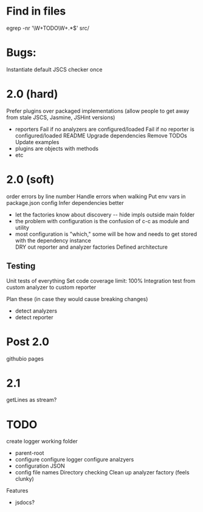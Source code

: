 # Find in files
egrep -nr '\W+TODO\W+.*$' src/

# Bugs:
Instantiate default JSCS checker once

# 2.0 (hard)
Prefer plugins over packaged implementations (allow people to get away from stale JSCS, Jasmine, JSHint versions)
* reporters
Fail if no analyzers are configured/loaded
Fail if no reporter is configured/loaded
README
Upgrade dependencies
Remove TODOs
Update examples
* plugins are objects with methods
* etc

# 2.0 (soft)
order errors by line number
Handle errors when walking
Put env vars in package.json config
Infer dependencies better
* let the factories know about discovery -- hide impls outside main folder
* the problem with configuration is the confusion of c-c as module and utility
* most configuration is "which," some will be how and needs to get stored with the dependency instance  
DRY out reporter and analyzer factories
Defined architecture

## Testing
Unit tests of everything
Set code coverage limit: 100%
Integration test from custom analyzer to custom reporter

Plan these (in case they would cause breaking changes)
* detect analyzers
* detect reporter

# Post 2.0
githubio pages

# 2.1
getLines as stream?


# TODO
create logger
working folder
* parent-root
* configure
configure logger
configure analzyers
* configuration JSON
* config file names
Directory checking
Clean up analyzer factory (feels clunky)


Features
* jsdocs?
